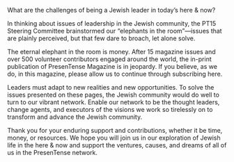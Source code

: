 What are the challenges of being a Jewish leader in today’s here &amp; now?

In thinking about issues of leadership in the Jewish community, the PT15 Steering Committee brainstormed our “elephants in the room”—issues that are plainly perceived, but that few dare to broach, let alone solve.

The eternal elephant in the room is money. After 15 magazine issues and over 500 volunteer contributors engaged around the world, the in-print publication of PresenTense Magazine is in jeopardy. If you believe, as we do, in this magazine, please allow us to continue through subscribing here.

Leaders must adapt to new realities and new opportunities. To solve the issues presented on these pages, the Jewish community would do well to turn to our vibrant network. Enable our network to be the thought leaders, change agents, and executors of the visions we work so tirelessly on to transform and advance the Jewish community.

Thank you for your enduring support and contributions, whether it be time, money, or resources. We hope you will join us in our exploration of Jewish life in the here &amp; now and support the ventures, causes, and dreams of all of us in the PresenTense network.
